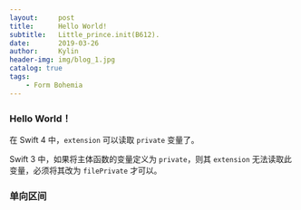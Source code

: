 ```yaml
---
layout:     post
title:      Hello World!
subtitle:   Little_prince.init(B612).
date:       2019-03-26
author:     Kylin
header-img: img/blog_1.jpg
catalog: true
tags:
    - Form Bohemia
---
```



### Hello World！

在 Swift 4 中，`extension` 可以读取 `private` 变量了。

Swift 3 中，如果将主体函数的变量定义为 `private`，则其 `extension` 无法读取此变量，必须将其改为 `filePrivate` 才可以。

### 单向区间